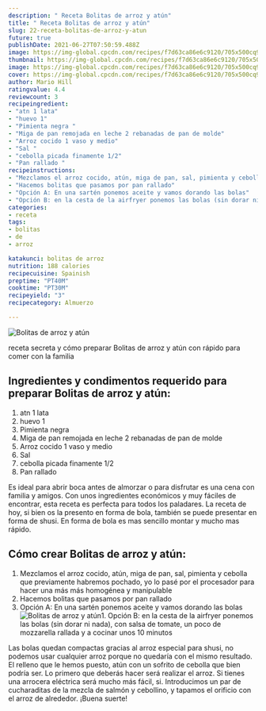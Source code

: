 ```yaml
---
description: " Receta Bolitas de arroz y atún"
title: " Receta Bolitas de arroz y atún"
slug: 22-receta-bolitas-de-arroz-y-atun
future: true
publishDate: 2021-06-27T07:50:59.488Z
image: https://img-global.cpcdn.com/recipes/f7d63ca86e6c9120/705x500cq90/bolitas-de-arroz-y-atun-foto-principal.jpg
thumbnail: https://img-global.cpcdn.com/recipes/f7d63ca86e6c9120/705x500cq90/bolitas-de-arroz-y-atun-foto-principal.jpg
image: https://img-global.cpcdn.com/recipes/f7d63ca86e6c9120/705x500cq90/bolitas-de-arroz-y-atun-foto-principal.jpg
cover: https://img-global.cpcdn.com/recipes/f7d63ca86e6c9120/705x500cq90/bolitas-de-arroz-y-atun-foto-principal.jpg
author: Mario Hill
ratingvalue: 4.4
reviewcount: 3
recipeingredient:
- "atn 1 lata"
- "huevo 1"
- "Pimienta negra "
- "Miga de pan remojada en leche 2 rebanadas de pan de molde"
- "Arroz cocido 1 vaso y medio"
- "Sal "
- "cebolla picada finamente 1/2"
- "Pan rallado "
recipeinstructions:
- "Mezclamos el arroz cocido, atún, miga de pan, sal, pimienta y cebolla que previamente habremos pochado, yo lo pasé por el procesador para hacer una más más homogénea y manipulable"
- "Hacemos bolitas que pasamos por pan rallado"
- "Opción A: En una sartén ponemos aceite y vamos dorando las bolas"
- "Opción B: en la cesta de la airfryer ponemos las bolas (sin dorar ni nada), con salsa de tomate, un poco de mozzarella rallada y a cocinar unos 10 minutos"
categories:
- receta
tags:
- bolitas
- de
- arroz

katakunci: bolitas de arroz 
nutrition: 188 calories
recipecuisine: Spainish
preptime: "PT40M"
cooktime: "PT30M"
recipeyield: "3"
recipecategory: Almuerzo

---
```



![Bolitas de arroz y atún](https://img-global.cpcdn.com/recipes/f7d63ca86e6c9120/705x500cq90/bolitas-de-arroz-y-atun-foto-principal.jpg)

receta secreta y cómo preparar Bolitas de arroz y atún con rápido para comer con la familia

<!--inarticleads1-->

## Ingredientes y condimentos requerido para preparar Bolitas de arroz y atún:

1. atn 1 lata
1. huevo 1
1. Pimienta negra 
1. Miga de pan remojada en leche 2 rebanadas de pan de molde
1. Arroz cocido 1 vaso y medio
1. Sal 
1. cebolla picada finamente 1/2
1. Pan rallado 

Es ideal para abrir boca antes de almorzar o para disfrutar es una cena con familia y amigos. Con unos ingredientes económicos y muy fáciles de encontrar, esta receta es perfecta para todos los paladares. La receta de hoy, si bien os la presento en forma de bola, también se puede presentar en forma de shusi. En forma de bola es mas sencillo montar y mucho mas rápido. 

<!--inarticleads2-->

## Cómo crear Bolitas de arroz y atún:

1. Mezclamos el arroz cocido, atún, miga de pan, sal, pimienta y cebolla que previamente habremos pochado, yo lo pasé por el procesador para hacer una más más homogénea y manipulable
1. Hacemos bolitas que pasamos por pan rallado
1. Opción A: En una sartén ponemos aceite y vamos dorando las bolas
<img src="https://img-global.cpcdn.com/steps/041c23cdc63883e3/160x128cq70/foto-del-paso-3-de-la-receta-bolitas-de-arroz-y-atun.jpg" alt="Bolitas de arroz y atún">1. Opción B: en la cesta de la airfryer ponemos las bolas (sin dorar ni nada), con salsa de tomate, un poco de mozzarella rallada y a cocinar unos 10 minutos


Las bolas quedan compactas gracias al arroz especial para shusi, no podemos usar cualquier arroz porque no quedaría con el mismo resultado. El relleno que le hemos puesto, atún con un sofrito de cebolla que bien podría ser. Lo primero que deberás hacer será realizar el arroz. Si tienes una arrocera eléctrica será mucho más fácil, si. Introducimos un par de cucharaditas de la mezcla de salmón y cebollino, y tapamos el orificio con el arroz de alrededor. 
¡Buena suerte!

